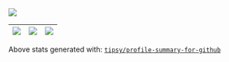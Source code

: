 <img src="https://github-readme-activity-graph.vercel.app/graph?username=maitnt&theme=xcode&hide_border=true" />

|![](https://github-profile-summary-cards.vercel.app/api/cards/stats?username=maitnt&theme=dracula)|![](https://github-profile-summary-cards.vercel.app/api/cards/repos-per-language?username=maitnt&theme=dracula)|![](https://github-profile-summary-cards.vercel.app/api/cards/most-commit-language?username=maitnt&theme=dracula)|
 |-----|------|------|
 
 
 Above stats generated with: [`tipsy/profile-summary-for-github`](https://github.com/tipsy/profile-summary-for-github)
<br>
